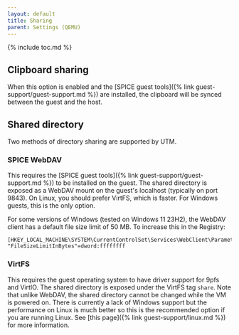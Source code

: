 ```yaml
---
layout: default
title: Sharing
parent: Settings (QEMU)
---
```

{% include toc.md %}

## Clipboard sharing
When this option is enabled and the [SPICE guest tools]({% link guest-support/guest-support.md %}) are installed, the clipboard will be synced between the guest and the host.

## Shared directory
Two methods of directory sharing are supported by UTM.

### SPICE WebDAV
This requires the [SPICE guest tools]({% link guest-support/guest-support.md %}) to be installed on the guest. The shared directory is exposed as a WebDAV mount on the guest's localhost (typically on port 9843). On Linux, you should prefer VirtFS, which is faster. For Windows guests, this is the only option.

For some versions of Windows (tested on Windows 11 23H2), the WebDAV client has a default file size limit of 50 MB.
To increase this in the Registry:

    [HKEY_LOCAL_MACHINE\SYSTEM\CurrentControlSet\Services\WebClient\Parameters]
    "FileSizeLimitInBytes"=dword:ffffffff

### VirtFS
This requires the guest operating system to have driver support for 9pfs and VirtIO. The shared directory is exposed under the VirtFS tag `share`. Note that unlike WebDAV, the shared directory cannot be changed while the VM is powered on. There is currently a lack of Windows support but the performance on Linux is much better so this is the recommended option if you are running Linux. See [this page]({% link guest-support/linux.md %}) for more information.
